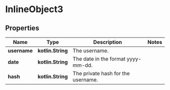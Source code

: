 
# InlineObject3

## Properties
Name | Type | Description | Notes
------------ | ------------- | ------------- | -------------
**username** | **kotlin.String** | The username. | 
**date** | **kotlin.String** | The date in the format yyyy-mm-dd. | 
**hash** | **kotlin.String** | The private hash for the username. | 



